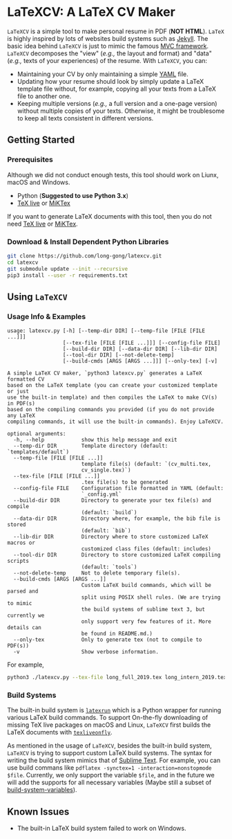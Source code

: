 # LaTeXCV: A LaTeX CV Maker

`LaTeXCV` is a simple tool to make personal resume in PDF (**NOT HTML**).  `LaTeX` is highly inspired by lots of websites build systems such as [Jekyll](https://jekyllrb.com/). The basic idea behind `LaTeXCV` is just to mimic the famous [MVC framework](https://www.tutorialspoint.com/mvc_framework/mvc_framework_introduction.htm). `LaTeXCV` decomposes the "view" (_e.g.,_ the layout and format) and "data" (_e.g.,_ texts of your experiences) of the resume. With `LaTeXCV`, you can:
+ Maintaining your CV by only maintaining a simple [YAML](https://docs.ansible.com/ansible/latest/reference_appendices/YAMLSyntax.html) file.
+ Updating how your resume should look by simply update a LaTeX template file without, for example, copying all your texts from a LaTeX file to another one.
+ Keeping multiple versions (_e.g.,_ a full version and a one-page version) without multiple copies of your texts. Otherwise, it might be troublesome to keep all texts consistent in different versions. 





## Getting Started

### Prerequisites

Although we did not conduct enough tests, this tool should work on Liunx, macOS and Windows.

+ Python (**Suggested to use Python 3.x**)
+ [TeX live](https://www.tug.org/texlive/) or [MiKTex](https://miktex.org/)

If you want to generate LaTeX documents with this tool, then you do not need [TeX live](https://www.tug.org/texlive/) or [MiKTex](https://miktex.org/).

### Download & Install Dependent Python Libraries

```bash
git clone https://github.com/long-gong/latexcv.git
cd latexcv
git submodule update --init --recursive
pip3 install --user -r requirements.txt
```

## Using `LaTeXCV`


### Usage Info & Examples

```shell
usage: latexcv.py [-h] [--temp-dir DIR] [--temp-file [FILE [FILE ...]]]
                  [--tex-file [FILE [FILE ...]]] [--config-file FILE]
                  [--build-dir DIR] [--data-dir DIR] [--lib-dir DIR]
                  [--tool-dir DIR] [--not-delete-temp]
                  [--build-cmds [ARGS [ARGS ...]]] [--only-tex] [-v]

A simple LaTeX CV maker, `python3 latexcv.py` generates a LaTeX formatted CV
based on the LaTeX template (you can create your customized template or just
use the built-in template) and then compiles the LaTeX to make CV(s) in PDF(s)
based on the compiling commands you provided (if you do not provide any LaTeX
compiling commands, it will use the built-in commands). Enjoy LaTeXCV.

optional arguments:
  -h, --help            show this help message and exit
  --temp-dir DIR        Template directory (default: `templates/default`)
  --temp-file [FILE [FILE ...]]
                        template file(s) (default: `(cv_multi.tex,
                        cv_single.tex)`)
  --tex-file [FILE [FILE ...]]
                        .tex file(s) to be generated
  --config-file FILE    Configuration file formatted in YAML (default:
                        `_config.yml`
  --build-dir DIR       Directory to generate your tex file(s) and compile
                        (default: `build`)
  --data-dir DIR        Directory where, for example, the bib file is stored
                        (default: `bib`)
  --lib-dir DIR         Directory where to store customized LaTeX macros or
                        customized class files (default: includes)
  --tool-dir DIR        Directory to store customized LaTeX compiling scripts
                        (default: `tools`)
  --not-delete-temp     Not to delete temporary file(s).
  --build-cmds [ARGS [ARGS ...]]
                        Custom LaTeX build commands, which will be parsed and
                        split using POSIX shell rules. (We are trying to mimic
                        the build systems of sublime text 3, but currently we
                        only support very few features of it. More details can
                        be found in README.md.)
  --only-tex            Only to generate tex (not to compile to PDF(s))
  -v                    Show verbose information.
```

For example,
```bash
python3 ./latexcv.py --tex-file long_full_2019.tex long_intern_2019.tex --build-dir build-test
```


### Build Systems

The built-in build system is [`latexrun`](https://github.com/aclements/latexrun) which is a Python wrapper for running various LaTeX build commands. To support On-the-fly downloading of missing TeX live packages on macOS and Linux, `LaTeXCV` first builds the LaTeX documents with [`texliveonfly`](https://ctan.org/pkg/texliveonfly?lang=en).

As mentioned in the usage of `LaTeXCV`, besides the built-in build system, `LaTeXCV` is trying to support custom LaTeX build systems. The syntax for writing the build system mimics that of [Sublime Text](https://www.sublimetext.com/). For example, you can use build commans like `pdflatex -synctex=1 -interaction=nonstopmode $file`. Currently, we only support the variable `$file`, and in the future we will add the supports for all necessary variables (Maybe still a subset of [build-system-variables](http://docs.sublimetext.info/en/latest/reference/build_systems/configuration.html#build-system-variables)).


## Known Issues

+ The built-in LaTeX build system failed to work on Windows.






